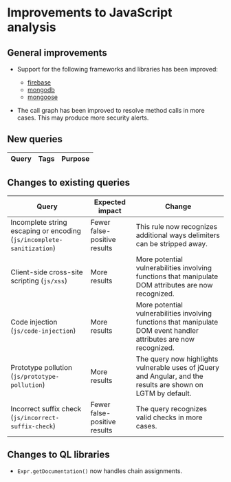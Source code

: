 # Improvements to JavaScript analysis

## General improvements

* Support for the following frameworks and libraries has been improved:
  - [firebase](https://www.npmjs.com/package/firebase)
  - [mongodb](https://www.npmjs.com/package/mongodb)
  - [mongoose](https://www.npmjs.com/package/mongoose)

* The call graph has been improved to resolve method calls in more cases. This may produce more security alerts.

## New queries

| **Query**                                                                 | **Tags**                                                          | **Purpose**                                                                                                                                                                            |
|---------------------------------------------------------------------------|-------------------------------------------------------------------|----------------------------------------------------------------------------------------------------------------------------------------------------------------------------------------|


## Changes to existing queries

| **Query**                      | **Expected impact**          | **Change**                                                                |
|--------------------------------|------------------------------|---------------------------------------------------------------------------|
| Incomplete string escaping or encoding (`js/incomplete-sanitization`) | Fewer false-positive results | This rule now recognizes additional ways delimiters can be stripped away. |
| Client-side cross-site scripting (`js/xss`) | More results | More potential vulnerabilities involving functions that manipulate DOM attributes are now recognized. |
| Code injection (`js/code-injection`) | More results | More potential vulnerabilities involving functions that manipulate DOM event handler attributes are now recognized. |
| Prototype pollution (`js/prototype-pollution`) | More results | The query now highlights vulnerable uses of jQuery and Angular, and the results are shown on LGTM by default. |
| Incorrect suffix check (`js/incorrect-suffix-check`) | Fewer false-positive results | The query recognizes valid checks in more cases. |

## Changes to QL libraries

* `Expr.getDocumentation()` now handles chain assignments.
